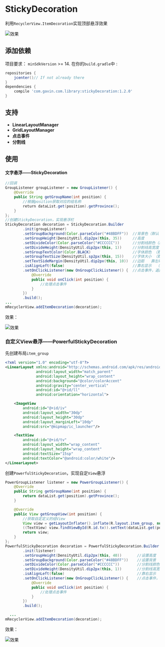 # StickyDecoration
利用`RecyclerView.ItemDecoration`实现顶部悬浮效果

![效果](http://upload-images.jianshu.io/upload_images/1638147-89986d7141741cdf.gif?imageMogr2/auto-orient/strip)

## 添加依赖
项目要求： `minSdkVersion` >= 14.
在你的`build.gradle`中 :
```gradle
repositories {
    jcenter()// If not already there
}
dependencies {
    compile 'com.gavin.com.library:stickyDecoration:1.2.0'
}
```

## 支持
- **LinearLayoutManager**
- **GridLayoutManager**
- **点击事件**
- **分割线**

## 使用

#### 文字悬浮——StickyDecoration
```java
//回调
GroupListener groupListener = new GroupListener() {
    @Override
    public String getGroupName(int position) {
        //根据position获取对应的组名称
        return dataList.get(position).getProvince();
    }
};
//创建StickyDecoration，实现悬浮栏
StickyDecoration decoration = StickyDecoration.Builder
        .init(groupListener)
        .setGroupBackground(Color.parseColor("#48BDFF"))  //背景色（默认 透明）
        .setGroupHeight(DensityUtil.dip2px(this, 35))     //高度
        .setDivideColor(Color.parseColor("#CCCCCC"))      //分割线颜色（默认 #CCCCCC）
        .setDivideHeight(DensityUtil.dip2px(this, 1))     //分割线高宽度 (默认 0)
        .setGroupTextColor(Color.BLACK)                   //字体颜色 （默认 Color.WHITE）
        .setGroupTextSize(DensityUtil.sp2px(this, 15))    //字体大小 （默认 40）
        .setTextSideMargin(DensityUtil.dip2px(this, 10))  //边距   靠左时为左边距  靠右时为右边距（默认 10）
        .isAlignLeft(false)                               //靠右显示  （默认 靠左）
        .setOnClickListener(new OnGroupClickListener() {  //点击事件，返回当前分组下第一个item的position
            @Override
            public void onClick(int position) {
                //处理点击事件
            }
        })
        .build();
...
mRecyclerView.addItemDecoration(decoration);
```
效果：

![效果](http://upload-images.jianshu.io/upload_images/1638147-f3c2cbe712aa65fb.gif?imageMogr2/auto-orient/strip)



### 自定义View悬浮——PowerfulStickyDecoration

先创建布局`item_group`
```xml
<?xml version="1.0" encoding="utf-8"?>
<LinearLayout xmlns:android="http://schemas.android.com/apk/res/android"
              android:layout_width="match_parent"
              android:layout_height="wrap_content"
              android:background="@color/colorAccent"
              android:gravity="center_vertical"
              android:id="@+id/ll"
              android:orientation="horizontal">

    <ImageView
        android:id="@+id/iv"
        android:layout_width="30dp"
        android:layout_height="30dp"
        android:layout_marginLeft="10dp"
        android:src="@mipmap/ic_launcher"/>

    <TextView
        android:id="@+id/tv"
        android:layout_width="wrap_content"
        android:layout_height="wrap_content"
        android:textSize="15sp"
        android:textColor="@android:color/white"/>
</LinearLayout>
```
创建`PowerfulStickyDecoration`，实现自定`View`悬浮
```java
PowerGroupListener listener = new PowerGroupListener() {
    @Override
    public String getGroupName(int position) {
        return dataList.get(position).getProvince();
    }

    @Override
    public View getGroupView(int position) {
        //获取自定定义的组View
        View view = getLayoutInflater().inflate(R.layout.item_group, null, false);
        ((TextView) view.findViewById(R.id.tv)).setText(dataList.get(position).getProvince());
        return view;
    }
};
PowerfulStickyDecoration decoration = PowerfulStickyDecoration.Builder
        .init(listener)
        .setGroupHeight(DensityUtil.dip2px(this, 40))       //设置高度
        .setGroupBackground(Color.parseColor("#48BDFF"))    //设置背景  （默认 透明）
        .setDivideColor(Color.parseColor("#CCCCCC"))        //分割线颜色（默认 #CCCCCC）
        .setDivideHeight(DensityUtil.dip2px(this, 1))       //分割线高宽度 (默认 0)
        .isAlignLeft(false)                                 //靠右显示  （默认 靠左）
        .setOnClickListener(new OnGroupClickListener() {    //点击事件，返回当前分组下第一个item的position
            @Override
            public void onClick(int position) {
                //处理点击事件
            }
        })
        .build();

  ...
mRecyclerView.addItemDecoration(decoration);
```
效果：

![效果](http://upload-images.jianshu.io/upload_images/1638147-3fed255296a6c3db.gif?imageMogr2/auto-orient/strip)
